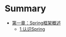 # Summary

* [第一章：Spring框架概述](overview_of_spring_framework/overview_of_spring_framework.md)
   * [1.认识Spring](overview_of_spring_framework/getting_started_with_spring.md)


